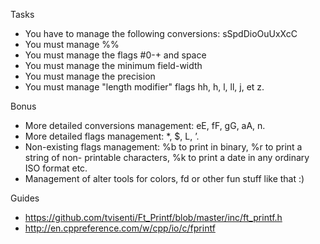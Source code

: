 Tasks
- You have to manage the following conversions: sSpdDioOuUxXcC
- You must manage %%
- You must manage the flags #0-+ and space
- You must manage the minimum field-width
- You must manage the precision
- You must manage "length modifier" flags hh, h, l, ll, j, et z.

Bonus

- More detailed conversions management: eE, fF, gG, aA, n.
- More detailed flags management: *, $, L, ’.
- Non-existing flags management: %b to print in binary, %r to print a string of non- printable characters, %k to print a date in any ordinary ISO format etc.
- Management of alter tools for colors, fd or other fun stuff like that :)


Guides
- https://github.com/tvisenti/Ft_Printf/blob/master/inc/ft_printf.h
- http://en.cppreference.com/w/cpp/io/c/fprintf

